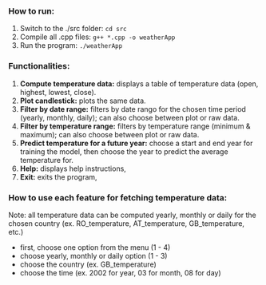 ### How to run:

1. Switch to the ./src folder: `cd src`
2. Compile all .cpp files: `g++ *.cpp -o weatherApp`
3. Run the program: `./weatherApp`

### Functionalities:

1. **Compute temperature data:** displays a table of temperature data (open, highest, lowest, close).
2. **Plot candlestick:** plots the same data.
3. **Filter by date range:** filters by date rango for the chosen time period (yearly, monthly, daily); can also choose between plot or raw data.
4. **Filter by temperature range:** filters by temperature range (minimum & maximum); can also choose between plot or raw data.
5. **Predict temperature for a future year:** choose a start and end year for training the model, then choose the year to predict the average temperature for.
6. **Help:** displays help instructions,
7. **Exit:** exits the program,

### How to use each feature for fetching temperature data:

Note: all temperature data can be computed yearly, monthly or daily for the chosen country (ex. RO_temperature, AT_temperature, GB_temperature, etc.)

-   first, choose one option from the menu (1 - 4)
-   choose yearly, monthly or daily option (1 - 3)
-   choose the country (ex. GB_temperature)
-   choose the time (ex. 2002 for year, 03 for month, 08 for day)
